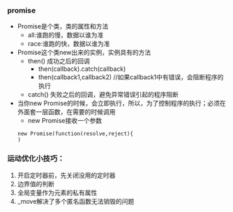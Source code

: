 ### promise
- Promise是个类，类的属性和方法
    - all:谁跑的慢，数据以谁为准
    - race:谁跑的快，数据以谁为准
- Promise这个类new出来的实例，实例具有的方法
    - then() 成功之后的回调
        - then(callback).catch(callback)
        - then(callback1,callback2) //如果callback1中有错误，会阻断程序的执行
    - catch() 失败之后的回调，避免异常错误引起的程序阻断
- 当你new Promise的时候，会立即执行，所以，为了控制程序的执行；必须在外面套一层函数，在需要的时候调用
    - new Promise接收一个参数
    ```
    new Promise(function(resolve,reject){
    )
    ```
### 运动优化小技巧：
1. 开启定时器前，先关闭没用的定时器
2. 边界值的判断
3. 全局变量作为元素的私有属性
4. _move解决了多个匿名函数无法销毁的问题













